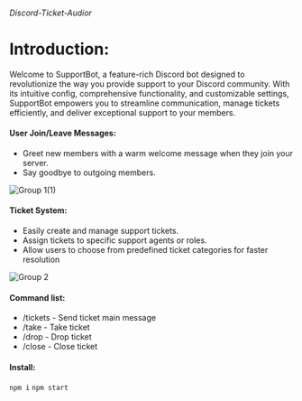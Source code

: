 ###### Discord-Ticket-Audior

# Introduction:

Welcome to SupportBot, a feature-rich Discord bot designed to revolutionize the way you provide support to your Discord community. With its intuitive config, comprehensive functionality, and customizable settings, SupportBot empowers you to streamline communication, manage tickets efficiently, and deliver exceptional support to your members.



#### User Join/Leave Messages:
- Greet new members with a warm welcome message when they join your server.
- Say goodbye to outgoing members.

![Group 1(1)](https://github.com/ArtemTolochyn/Discord-Ticket-Audior/assets/146871074/cdb14a3c-26e3-445e-bc8c-b7964d08ccd6)


#### Ticket System:
- Easily create and manage support tickets.
- Assign tickets to specific support agents or roles.
- Allow users to choose from predefined ticket categories for faster resolution

![Group 2](https://github.com/ArtemTolochyn/Discord-Ticket-Audior/assets/146871074/79f7c989-c31f-4362-bb13-dca6192ba84e)

#### Command list:
- /tickets - Send ticket main message
- /take - Take ticket
- /drop - Drop ticket
- /close - Close ticket

#### Install:
``` npm i ```
``` npm start ```

